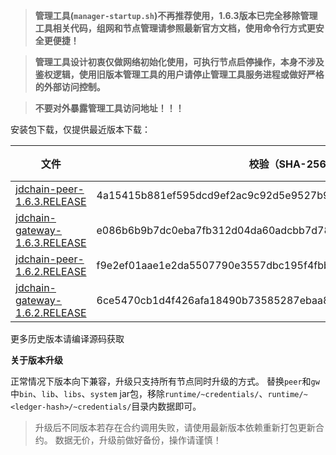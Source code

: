 > **管理工具(`manager-startup.sh`)不再推荐使用，1.6.3版本已完全移除管理工具相关代码，组网和节点管理请参照最新官方文档，使用命令行方式更安全更便捷！**

> **管理工具设计初衷仅做网络初始化使用，可执行节点启停操作，本身不涉及鉴权逻辑，使用旧版本管理工具的用户请停止管理工具服务进程或做好严格的外部访问控制。**

> **不要对外暴露管理工具访问地址！！！**

安装包下载，仅提供最近版本下载：

|  文件   | 校验（SHA-256）  | 更新时间 | 文件大小 |
|  ----  | ----  | ----  | ----  |
| [jdchain-peer-1.6.3.RELEASE](https://jdchain.s3.cn-north-1.jdcloud-oss.com/jdchain-peer-1.6.3.RELEASE-0411.zip)  | 4a15415b881ef595dcd9ef2ac9c92d5e9527b96f03c502ad757371f17b4a27c9 | 2022/03/18  | 107M  |
| [jdchain-gateway-1.6.3.RELEASE](https://jdchain.s3.cn-north-1.jdcloud-oss.com/jdchain-gateway-1.6.3.RELEASE-0411.zip)  | e086b6b9b7dc0eba7fb312d04da60adcbb7d78e0f33c18be4d38f1c4380cbe4a | 2022/03/18  | 106M  |
| [jdchain-peer-1.6.2.RELEASE](https://jdchain.s3.cn-north-1.jdcloud-oss.com/jdchain-peer-1.6.2.RELEASE.zip)  | f9e2ef01aae1e2da5507790e3557dbc195f4fbb4734008af3d576d8d5b6b570b | 2022/01/12  | 43.57M  |
| [jdchain-gateway-1.6.2.RELEASE](https://jdchain.s3.cn-north-1.jdcloud-oss.com/jdchain-gateway-1.6.2.RELEASE.zip)  | 6ce5470cb1d4f426afa18490b73585287ebaa8e54fff1e81a01cd683b3b4f40c | 2022/01/12  | 63.30M  |

更多历史版本请编译源码获取

**关于版本升级**

正常情况下版本向下兼容，升级只支持所有节点同时升级的方式。
替换`peer`和`gw`中`bin`、`lib`、`libs`、`system` jar包，移除`runtime/~credentials/`、`runtime/~<ledger-hash>/~credentials/`目录内数据即可。

> 升级后不同版本若存在合约调用失败，请使用最新版本依赖重新打包更新合约。
> 数据无价，升级前做好备份，操作请谨慎！
